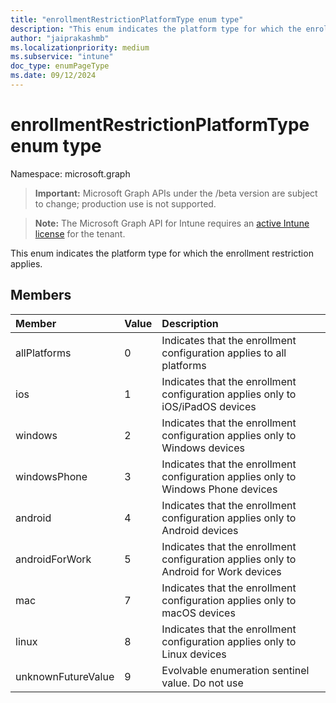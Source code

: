 ```yaml
---
title: "enrollmentRestrictionPlatformType enum type"
description: "This enum indicates the platform type for which the enrollment restriction applies."
author: "jaiprakashmb"
ms.localizationpriority: medium
ms.subservice: "intune"
doc_type: enumPageType
ms.date: 09/12/2024
---
```


# enrollmentRestrictionPlatformType enum type

Namespace: microsoft.graph

> **Important:** Microsoft Graph APIs under the /beta version are subject to change; production use is not supported.

> **Note:** The Microsoft Graph API for Intune requires an [active Intune license](https://go.microsoft.com/fwlink/?linkid=839381) for the tenant.

This enum indicates the platform type for which the enrollment restriction applies.

## Members
|Member|Value|Description|
|:---|:---|:---|
|allPlatforms|0|Indicates that the enrollment configuration applies to all platforms|
|ios|1|Indicates that the enrollment configuration applies only to iOS/iPadOS devices|
|windows|2|Indicates that the enrollment configuration applies only to Windows devices|
|windowsPhone|3|Indicates that the enrollment configuration applies only to Windows Phone devices|
|android|4|Indicates that the enrollment configuration applies only to Android devices|
|androidForWork|5|Indicates that the enrollment configuration applies only to Android for Work devices|
|mac|7|Indicates that the enrollment configuration applies only to macOS devices|
|linux|8|Indicates that the enrollment configuration applies only to Linux devices|
|unknownFutureValue|9|Evolvable enumeration sentinel value. Do not use|
